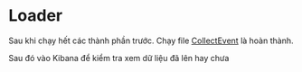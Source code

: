 # Loader 

Sau khi chạy hết các thành phần trước. Chạy file [CollectEvent](/src/main/java/org/hust/loader/kafka/elasticsearch) là hoàn thành.

Sau đó vào Kibana để kiểm tra xem dữ liệu đã lên hay chưa
